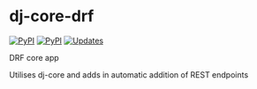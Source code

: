 # dj-core-drf

[![PyPI](https://img.shields.io/pypi/pyversions/dj-core-drf.svg)](https://pypi.org/project/dj-core-drf/)
[![PyPI](https://img.shields.io/pypi/v/dj-core-drf.svg)](https://pypi.org/project/dj-core-drf/)
[![Updates](https://pyup.io/repos/github/ionata/dj-core-drf/shield.svg)](https://pyup.io/repos/github/ionata/dj-core-drf/)

DRF core app

Utilises dj-core and adds in automatic addition of REST endpoints
